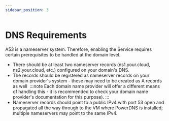 ```yaml
---
sidebar_position: 3
---
```

# DNS Requirements

A53 is a nameserver system. Therefore, enabling the Service requires certain prerequisites to be handled at the domain level.

- There should be at least two nameserver records (ns1.your.cloud, ns2.your.cloud, etc.) configured on your domain's DNS.
- The records should be registered as nameserver records on your domain provider's system - these may need to be created as A records as well 
	:::note
	Each domain name provider will offer a different means of handling this - it is recommended to check your domain name provider's documentation for this purpose).
	:::
- Nameserver records should point to a public IPv4 with port 53 open and propagated all the way through to the VM where PowerDNS is installed; multiple nameservers may point to the same IPv4.



